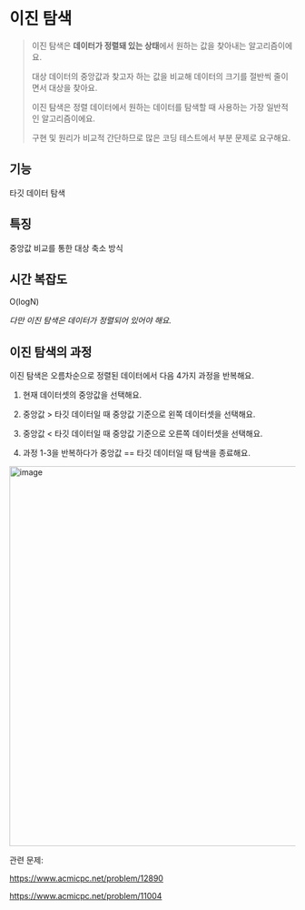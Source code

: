 이진 탐색
===========
> 이진 탐색은 **데이터가 정렬돼 있는 상태**에서 원하는 값을 찾아내는 알고리즘이에요.
>
> 대상 데이터의 중앙값과 찾고자 하는 값을 비교해 데이터의 크기를 절반씩 줄이면서 대상을 찾아요.
>
> 이진 탐색은 정렬 데이터에서 원하는 데이터를 탐색할 때 사용하는 가장 일반적인 알고리즘이에요.  
>
> 구현 및 원리가 비교적 간단하므로 많은 코딩 테스트에서 부분 문제로 요구해요.  



기능
----
타깃 데이터 탐색  



특징
-------
중앙값 비교를 통한 대상 축소 방식  



시간 복잡도 
-----------
O(logN)  

*다만 이진 탐색은 데이터가 정렬되어 있어야 해요.*     



이진 탐색의 과정
-----
이진 탐색은 오름차순으로 정렬된 데이터에서 다음 4가지 과정을 반복해요.  

1. 현재 데이터셋의 중앙값을 선택해요.

2. 중앙값 > 타깃 데이터일 때 중앙값 기준으로 왼쪽 데이터셋을 선택해요.

3. 중앙값 < 타깃 데이터일 때 중앙값 기준으로 오른쪽 데이터셋을 선택해요.

4. 과정 1-3을 반복하다가 중앙값 == 타깃 데이터일 때 탐색을 종료해요.  


<img width="703" height="668" alt="image" src="https://github.com/user-attachments/assets/6dfc217b-48e1-4371-84c7-5e420bbae9af" />









관련 문제:  

<https://www.acmicpc.net/problem/12890>  

<https://www.acmicpc.net/problem/11004>  
